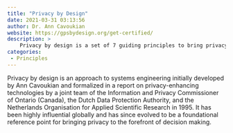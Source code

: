 ```yaml
---
title: "Privacy by Design"
date: 2021-03-31 03:13:56
author: Dr. Ann Cavoukian
website: https://gpsbydesign.org/get-certified/
description: >
    Privacy by design is a set of 7 guiding principles to bring privacy to the forefront of decision making in any project.
categories:
 - Principles
---
```


Privacy by design is an approach to systems engineering initially developed by Ann Cavoukian and formalized in a report on privacy-enhancing technologies by a joint team of the Information and Privacy Commissioner of Ontario (Canada), the Dutch Data Protection Authority, and the Netherlands Organisation for Applied Scientific Research in 1995. It has been highly influential globally and has since evolved to be a foundational reference point for bringing privacy to the forefront of decision making.
